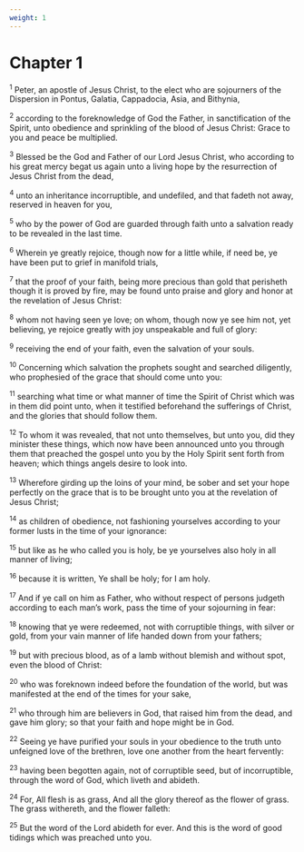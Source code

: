 ```yaml
---
weight: 1
---
```


# Chapter 1

<sup>1</sup> Peter, an apostle of Jesus Christ, to the elect who are sojourners of the Dispersion in Pontus, Galatia, Cappadocia, Asia, and Bithynia, 

<sup>2</sup> according to the foreknowledge of God the Father, in sanctification of the Spirit, unto obedience and sprinkling of the blood of Jesus Christ: Grace to you and peace be multiplied. 

<sup>3</sup> Blessed be the God and Father of our Lord Jesus Christ, who according to his great mercy begat us again unto a living hope by the resurrection of Jesus Christ from the dead, 

<sup>4</sup> unto an inheritance incorruptible, and undefiled, and that fadeth not away, reserved in heaven for you, 

<sup>5</sup> who by the power of God are guarded through faith unto a salvation ready to be revealed in the last time. 

<sup>6</sup> Wherein ye greatly rejoice, though now for a little while, if need be, ye have been put to grief in manifold trials, 

<sup>7</sup> that the proof of your faith, being more precious than gold that perisheth though it is proved by fire, may be found unto praise and glory and honor at the revelation of Jesus Christ: 

<sup>8</sup> whom not having seen ye love; on whom, though now ye see him not, yet believing, ye rejoice greatly with joy unspeakable and full of glory: 

<sup>9</sup> receiving the end of your faith, even the salvation of your souls. 

<sup>10</sup> Concerning which salvation the prophets sought and searched diligently, who prophesied of the grace that should come unto you: 

<sup>11</sup> searching what time or what manner of time the Spirit of Christ which was in them did point unto, when it testified beforehand the sufferings of Christ, and the glories that should follow them. 

<sup>12</sup> To whom it was revealed, that not unto themselves, but unto you, did they minister these things, which now have been announced unto you through them that preached the gospel unto you by the Holy Spirit sent forth from heaven; which things angels desire to look into. 

<sup>13</sup> Wherefore girding up the loins of your mind, be sober and set your hope perfectly on the grace that is to be brought unto you at the revelation of Jesus Christ; 

<sup>14</sup> as children of obedience, not fashioning yourselves according to your former lusts in the time of your ignorance: 

<sup>15</sup> but like as he who called you is holy, be ye yourselves also holy in all manner of living; 

<sup>16</sup> because it is written, Ye shall be holy; for I am holy. 

<sup>17</sup> And if ye call on him as Father, who without respect of persons judgeth according to each man’s work, pass the time of your sojourning in fear: 

<sup>18</sup> knowing that ye were redeemed, not with corruptible things, with silver or gold, from your vain manner of life handed down from your fathers; 

<sup>19</sup> but with precious blood, as of a lamb without blemish and without spot, even the blood of Christ: 

<sup>20</sup> who was foreknown indeed before the foundation of the world, but was manifested at the end of the times for your sake, 

<sup>21</sup> who through him are believers in God, that raised him from the dead, and gave him glory; so that your faith and hope might be in God. 

<sup>22</sup> Seeing ye have purified your souls in your obedience to the truth unto unfeigned love of the brethren, love one another from the heart fervently: 

<sup>23</sup> having been begotten again, not of corruptible seed, but of incorruptible, through the word of God, which liveth and abideth. 

<sup>24</sup> For, All flesh is as grass, And all the glory thereof as the flower of grass. The grass withereth, and the flower falleth: 

<sup>25</sup> But the word of the Lord abideth for ever. And this is the word of good tidings which was preached unto you. 


